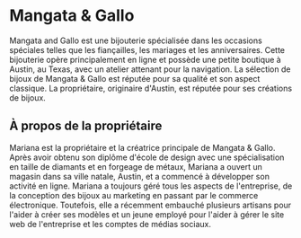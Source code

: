 # Mangata & Gallo

Mangata and Gallo est une bijouterie spécialisée dans les occasions spéciales telles que les fiançailles, les mariages et les anniversaires. 
Cette bijouterie opère principalement en ligne et possède une petite boutique à Austin, au Texas, avec un atelier attenant pour la navigation. 
La sélection de bijoux de Mangata & Gallo est réputée pour sa qualité et son aspect classique. 
La propriétaire, originaire d'Austin, est réputée pour ses créations de bijoux.

## À propos de la propriétaire

Mariana est la propriétaire et la créatrice principale de Mangata & Gallo. 
Après avoir obtenu son diplôme d'école de design avec une spécialisation en taille de diamants et en forgeage de métaux, 
Mariana a ouvert un magasin dans sa ville natale, Austin, et a commencé à développer son activité en ligne. 
Mariana a toujours géré tous les aspects de l'entreprise, de la conception des bijoux au marketing en passant par le commerce électronique. 
Toutefois, elle a récemment embauché plusieurs artisans pour l'aider à créer ses modèles et un jeune employé pour l'aider à gérer le site web de l'entreprise et les comptes de médias sociaux.